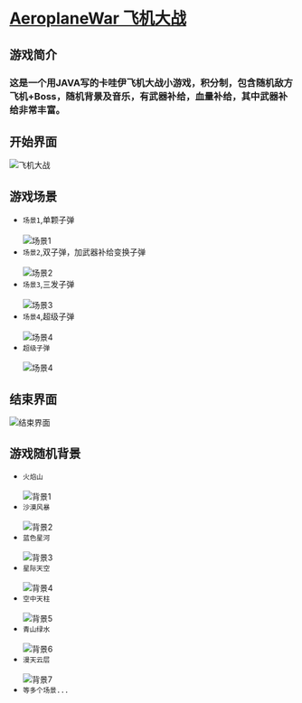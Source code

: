 # [AeroplaneWar 飞机大战](https://github.com/veasion/AeroplaneWar "飞机大战")

## 游戏简介

### 这是一个用JAVA写的卡哇伊飞机大战小游戏，积分制，包含随机敌方飞机+Boss，随机背景及音乐，有武器补给，血量补给，其中武器补给非常丰富。

## 开始界面

![飞机大战](https://veasion-img.oss-cn-beijing.aliyuncs.com/github/AeroplaneWar/bg1.png "开始界面")

## 游戏场景

* `场景1`,单颗子弹<br><br>
![场景1](https://veasion-img.oss-cn-beijing.aliyuncs.com/github/AeroplaneWar/1.png) <br>
* `场景2`,双子弹，加武器补给变换子弹<br><br>
![场景2](https://veasion-img.oss-cn-beijing.aliyuncs.com/github/AeroplaneWar/2.png) <br>
* `场景3`,三发子弹<br><br>
![场景3](https://veasion-img.oss-cn-beijing.aliyuncs.com/github/AeroplaneWar/3.png) <br>
* `场景4`,超级子弹<br><br>
![场景4](https://veasion-img.oss-cn-beijing.aliyuncs.com/github/AeroplaneWar/4.png) <br>
* `超级子弹`<br><br>
![场景4](https://veasion-img.oss-cn-beijing.aliyuncs.com/github/AeroplaneWar/5.png) <br>

## 结束界面

![结束界面](https://veasion-img.oss-cn-beijing.aliyuncs.com/github/AeroplaneWar/6.png "结束界面") <br>

## 游戏随机背景

* `火焰山`<br><br>
![背景1](https://veasion-img.oss-cn-beijing.aliyuncs.com/github/AeroplaneWar/bg1.png) <br>
* `沙漠风暴`<br><br>
![背景2](https://veasion-img.oss-cn-beijing.aliyuncs.com/github/AeroplaneWar/bg2.png) <br>
* `蓝色星河`<br><br>
![背景3](https://veasion-img.oss-cn-beijing.aliyuncs.com/github/AeroplaneWar/bg3.png) <br>
* `星际天空`<br><br>
![背景4](https://veasion-img.oss-cn-beijing.aliyuncs.com/github/AeroplaneWar/bg4.png) <br>
* `空中天柱`<br><br>
![背景5](https://veasion-img.oss-cn-beijing.aliyuncs.com/github/AeroplaneWar/bg5.png) <br>
* `青山绿水`<br><br>
![背景6](https://veasion-img.oss-cn-beijing.aliyuncs.com/github/AeroplaneWar/bg6.png) <br>
* `漫天云层`<br><br>
![背景7](https://veasion-img.oss-cn-beijing.aliyuncs.com/github/AeroplaneWar/bg7.png) <br>
* `等多个场景...`<br><br>
